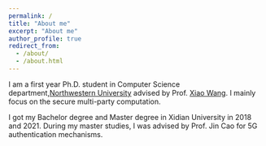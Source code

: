 ```yaml
---
permalink: /
title: "About me"
excerpt: "About me"
author_profile: true
redirect_from: 
  - /about/
  - /about.html
---
```


I am a first year Ph.D. student in Computer Science department,[Northwestern University](https://www.northwestern.edu) advised by Prof. [Xiao Wang](https://wangxiao1254.github.io). I mainly focus on the secure multi-party computation.


I got my Bachelor degree and Master degree in Xidian University in 2018 and 2021. During my master studies, I was advised by Prof. Jin Cao for 5G authentication mechanisms.

